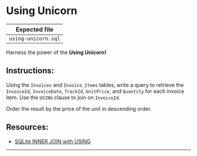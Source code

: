 # Using Unicorn

| Expected file |
| ------------- |
| `using-unicorn.sql` |

Harness the power of the **Using Unicorn!**

## Instructions:

Using the `Invoices` and `Invoice_Items` tables, write a query to retrieve the `InvoiceId`, `InvoiceDate`, `TrackId`, `UnitPrice`, and `Quantity` for each invoice item. Use the `USING` clause to join on `InvoiceId`.

Order the result by the price of the unit in descending order.

## Resources:

- [SQLite INNER JOIN with USING](https://www.sqlitetutorial.net/sqlite-inner-join/)

---